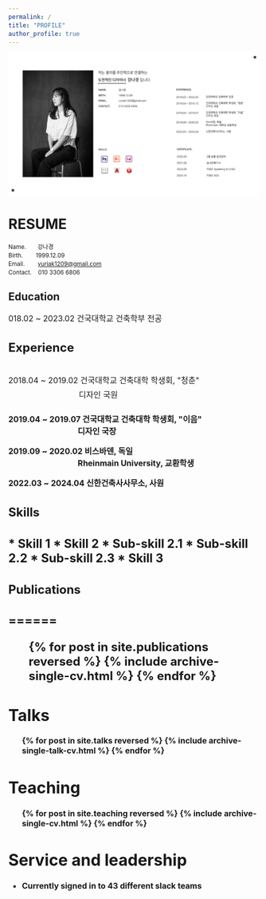 ```yaml
---
permalink: /
title: "PROFILE"
author_profile: true
---
```


<img src='/images/2.png'>

<h1>RESUME</h1>

  
<small>Name.&nbsp;&nbsp;&nbsp;&nbsp;&nbsp;&nbsp;&nbsp;강나경  
Birth.&nbsp;&nbsp;&nbsp;&nbsp;&nbsp;&nbsp;&nbsp;&nbsp;1999.12.09  
Email.&nbsp;&nbsp;&nbsp;&nbsp;&nbsp;&nbsp;&nbsp;&nbsp;yuriak1209@gmail.com  
Contact.&nbsp;&nbsp;&nbsp;&nbsp;010 3306 6806</small>


<h2>Education</h2>

<font size="3">018.02 ~ 2023.02   건국대학교 건축학부 전공<br>

<h2>Experience<h2>

<font size="3"><p style="font-weight:normal;">2018.04 ~ 2019.02   건국대학교 건축대학 학생회, "청춘"  
&emsp;&emsp;&emsp;&emsp;&emsp;&emsp;&emsp;&emsp;&nbsp;&nbsp;&nbsp;디자인 국원<br>  

2019.04 ~ 2019.07   건국대학교 건축대학 학생회, "이음"  
&emsp;&emsp;&emsp;&emsp;&emsp;&emsp;&emsp;&emsp;&nbsp;&nbsp;&nbsp;디자인 국장<br>  

2019.09 ~ 2020.02   비스바덴, 독일  
&emsp;&emsp;&emsp;&emsp;&emsp;&emsp;&emsp;&emsp;&nbsp;&nbsp;&nbsp;Rheinmain University, 교환학생<br>  

2022.03 ~ 2024.04   신한건축사사무소, 사원<br>  
  
<h2>Skills<h2>
* Skill 1
* Skill 2
  * Sub-skill 2.1
  * Sub-skill 2.2
  * Sub-skill 2.3
* Skill 3

<h2>Publications<h2>
======
  <ul>{% for post in site.publications reversed %}
    {% include archive-single-cv.html %}
  {% endfor %}</ul>
  
Talks
======
  <ul>{% for post in site.talks reversed %}
    {% include archive-single-talk-cv.html  %}
  {% endfor %}</ul>
  
Teaching
======
  <ul>{% for post in site.teaching reversed %}
    {% include archive-single-cv.html %}
  {% endfor %}</ul>
  
Service and leadership
======
* Currently signed in to 43 different slack teams
